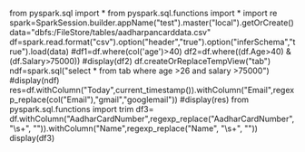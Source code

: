 from pyspark.sql import *
from pyspark.sql.functions import *
import re
spark=SparkSession.builder.appName("test").master("local").getOrCreate()
data="dbfs:/FileStore/tables/aadharpancarddata.csv"
df=spark.read.format("csv").option("header","true").option("inferSchema","true").load(data)
#df1=df.where(col('age')>40)
df2=df.where((df.Age>40) & (df.Salary>75000))
#display(df2)
df.createOrReplaceTempView("tab")
ndf=spark.sql("select * from tab where age >26 and salary >75000")
#display(ndf)
res=df.withColumn("Today",current_timestamp()).withColumn("Email",regexp_replace(col("Email"),"gmail","googlemail"))
#display(res)
from pyspark.sql.functions import trim
df3= df.withColumn("AadharCardNumber",regexp_replace("AadharCardNumber", "\s+", "")).withColumn("Name",regexp_replace("Name", "\s+", ""))
display(df3)
